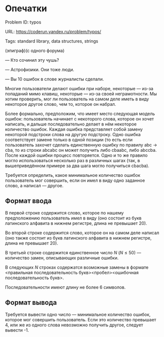 # Опечатки

Problem ID: typos

URL: https://coderun.yandex.ru/problem/typos/

Tags: standard library, data structures, strings

(эпиграф)(с одного форума)

— Кто сочинил эту чушь?

— Астрофизики. Они тоже люди.

— Вы 10 ошибок в слове журналисты сделали.

Многие пользователи делают ошибки при наборе, некоторые — из-за попаданий мимо клавиш, некоторые — из-за своей неграмотности. Мы хотим проверить, мог ли пользователь на самом деле иметь в виду некоторое другое слово, чем то, которое он набрал.

Более формально, предположим, что имеет место следующая модель ошибок: пользователь начинает с некоторого слова, которое он хочет написать, и дальше последовательно делает в нём некоторое количество ошибок. 
Каждая ошибка представляет собой замену некоторой подстроки слова на другую подстроку. 
Одно ошибка соответствует замене только в одной позиции (то есть если пользователь захочет сделать единственную ошибку по правилу abc -> cba, то из строки abcabc он может получить либо cbaabc, либо abccba.
После каждой ошибки процесс повторяется.
Одно и то же правило могло использоваться несколько раз в различных шагах (так, в вышеприведённом примере за два шага могло получиться cbacba).

Требуется определить, какое минимальное количество ошибок пользователь мог совершить, 
если он имел в виду одно заданное слово, а написал — другое.


## Формат ввода

В первой строке содержится слово, которое по нашему предположению пользователь имел в виду 
(оно состоит из букв латинского алфавита в нижнем регистре, длина не превышает 20).

Во второй строке содержится слово, которое он на самом деле написал 
(оно также состоит из букв латинского алфавита в нижнем регистре, длина не превышает 20).

В третьей строке содержится единственное число $N$ ($N \le 50$) — количество замен, описывающих различные ошибки.

В следующих $N$ строках содержатся возможные замены в формате 
<правильная последовательность букв><пробел><ошибочная последовательность букв>.

Последовательности имеют длину не более 6 символов.


## Формат вывода

Требуется вывести одно число — минимальное количество ошибок, которое мог совершить пользователь. 
Если это количество превышает 4, или же из одного слова невозможно получить другое, следует вывести -1.


